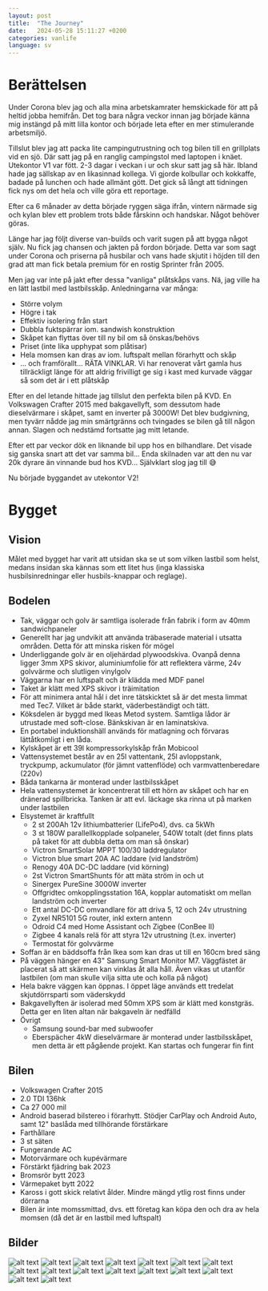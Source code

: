```yaml
---
layout: post
title:  "The Journey"
date:   2024-05-28 15:11:27 +0200
categories: vanlife
language: sv
---
```

# Berättelsen
Under Corona blev jag och alla mina arbetskamrater hemskickade för att på heltid jobba hemifrån. Det tog bara några veckor innan jag började känna mig instängd på mitt lilla kontor och började leta efter en mer stimulerande arbetsmiljö.

Tillslut blev jag att packa lite campingutrustning och tog bilen till en grillplats vid en sjö. Där satt jag på en ranglig campingstol med laptopen i knäet. Utekontor V1 var fött.
2-3 dagar i veckan i ur och skur satt jag så här. Ibland hade jag sällskap av en likasinnad kollega. Vi gjorde kolbullar och kokkaffe, badade på lunchen och hade allmänt gött. Det gick så långt att tidningen fick nys om det hela och ville göra ett reportage.

Efter ca 6 månader av detta började ryggen säga ifrån, vintern närmade sig och kylan blev ett problem trots både fårskinn och handskar. Något behöver göras.

Länge har jag följt diverse van-builds och varit sugen på att bygga något själv. Nu fick jag chansen och jakten på fordon började. Detta var som sagt under Corona och priserna på husbilar och vans hade skjutit i höjden till den grad att man fick betala premium för en rostig Sprinter från 2005.	    

Men jag var inte på jakt efter dessa "vanliga" plåtskåps vans. Nä, jag ville ha en lätt lastbil med lastbilsskåp. Anledningarna var många:  

- Större volym
- Högre i tak
- Effektiv isolering från start
- Dubbla fuktspärrar iom. sandwish konstruktion
- Skåpet kan flyttas över till ny bil om så önskas/behövs
- Priset (inte lika upphypat som plåtisar)
- Hela momsen kan dras av iom. luftspalt mellan förarhytt och skåp
- ... och framförallt... RÄTA VINKLAR. Vi har renoverat vårt gamla hus tillräckligt länge för att aldrig frivilligt ge sig i kast med kurvade väggar så som det är i ett plåtskåp

Efter en del letande hittade jag tillslut den perfekta bilen på KVD. En Volkswagen Crafter 2015 med bakgavellyft, som dessutom hade dieselvärmare i skåpet, samt en inverter på 3000W! Det blev budgivning, men tyvärr nådde jag min smärtgränns och tvingades se bilen gå till någon annan. Slagen och nedstämd fortsatte jag mitt letande.

Efter ett par veckor dök en liknande bil upp hos en bilhandlare. Det visade sig ganska snart att det var samma bil... Enda skilnaden var att den nu var 20k dyrare än vinnande bud hos KVD... Självklart slog jag till 😅

Nu började byggandet av utekontor V2!

# Bygget

## Vision
Målet med bygget har varit att utsidan ska se ut som vilken lastbil som helst, medans insidan ska kännas som ett litet hus (inga klassiska husbilsinredningar eller husbils-knappar och reglage).

## Bodelen
- Tak, väggar och golv är samtliga isolerade från fabrik i form av 40mm sandwichpaneler
- Generellt har jag undvikit att använda träbaserade material i utsatta områden. Detta för att minska risken för mögel
- Underliggande golv är en oljehärdad plywoodskiva. Ovanpå denna ligger 3mm XPS skivor, aluminiumfolie för att reflektera värme, 24v golvvärme och slutligen vinylgolv
- Väggarna har en luftspalt och är klädda med MDF panel
- Taket är klätt med XPS skivor i träimitation
- För att minimera antal hål i det inre tätskicktet så är det mesta limmat med Tec7. Vilket är både starkt, väderbeständigt och tätt.
- Köksdelen är byggd med Ikeas Metod system. Samtliga lådor är utrustade med soft-close. Bänkskivan är en laminatskiva.
- En portabel induktionshäll används för matlagning och förvaras lättåtkomligt i en låda.
- Kylskåpet är ett 39l kompressorkylskåp från Mobicool
- Vattensystemet består av en 25l vattentank, 25l avloppstank, tryckpump, ackumulator (för jämnt vattenflöde) och varmvattenberedare (220v)
- Båda tankarna är monterad under lastbilsskåpet
- Hela vattensystemet är koncentrerat till ett hörn av skåpet och har en dränerad spillbricka. Tanken är att evl. läckage ska rinna ut på marken under lastbilen
- Elsystemet är kraftfullt
  - 2 st 200Ah 12v lithiumbatterier (LifePo4), dvs. ca 5kWh
  - 3 st 180W parallellkopplade solpaneler, 540W totalt (det finns plats på taket för att dubbla detta om man så önskar)
  - Victron SmartSolar MPPT 100/30 laddregulator
  - Victron blue smart 20A AC laddare (vid landström)
  - Renogy 40A DC-DC laddare (vid körning)
  - 2st Victron SmartShunts för att mäta ström in och ut
  - Sinergex PureSine 3000W inverter
  - Offgridtec omkopplingsstation 16A, kopplar automatiskt om mellan landström och inverter
  - Ett antal DC-DC omvandlare för att driva 5, 12 och 24v utrustning
  - Zyxel NR5101 5G router, inkl extern antenn
  - Odroid C4 med Home Assistant och Zigbee (ConBee II)
  - Zigbee 4 kanals relä för att styra 12v utrustning (t.ex. inverter)
  - Termostat för golvvärme
- Soffan är en bäddsoffa från Ikea som kan dras ut till en 160cm bred säng
- På väggen hänger en 43" Samsung Smart Monitor M7. Väggfästet är placerat så att skärmen kan vinklas åt alla håll. Även vikas ut utanför lastbilen (om man skulle vilja sitta ute och kolla på något)
- Hela bakre väggen kan öppnas. I öppet läge används ett tredelat skjutdörrsparti som väderskydd
- Bakgavellyften är isolerad med 50mm XPS som är klätt med konstgräs. Detta ger en liten altan när bakgaveln är nedfälld
- Övrigt
  - Samsung sound-bar med subwoofer
  - Eberspächer 4kW dieselvärmare är monterad under lastbilsskåpet, men detta är ett pågående projekt. Kan startas och fungerar fin fint

## Bilen
  - Volkswagen Crafter 2015
  - 2.0 TDI 136hk
  - Ca 27 000 mil
  - Android baserad bilstereo i förarhytt. Stödjer CarPlay och Android Auto, samt 12" baslåda med tillhörande förstärkare
  - Farthållare
  - 3 st säten
  - Fungerande AC
  - Motorvärmare och kupévärmare
  - Förstärkt fjädring bak 2023
  - Bromsrör bytt 2023
  - Värmepaket bytt 2022
  - Kaross i gott skick relativt ålder. Mindre mängd ytlig rost finns under dörrarna
  - Bilen är inte momssmittad, dvs. ett företag kan köpa den och dra av hela momsen (då det är en lastbil med luftspalt)

## Bilder
![alt text](../assets/IMG_4445.png) ![alt text](../assets/IMG_4449.png) ![alt text](../assets/IMG_4453.png) ![alt text](../assets/IMG_4457.png) ![alt text](../assets/IMG_4458.png) ![alt text](../assets/IMG_4459.png) ![alt text](../assets/IMG_4461.png) ![alt text](../assets/IMG_4477.png) ![alt text](../assets/IMG_9498.png) ![alt text](../assets/IMG_9503.png) ![alt text](../assets/IMG_9510.png) ![alt text](../assets/IMG_9514.png) ![alt text](../assets/IMG_9533.png) ![alt text](../assets/IMG_9540.png) ![alt text](../assets/IMG_9549.png) ![alt text](../assets/IMG_9554.png)